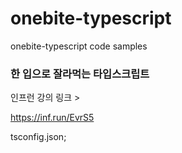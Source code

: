 # onebite-typescript

onebite-typescript code samples

### 한 입으로 잘라먹는 타입스크립트

인프런 강의 링크 >

https://inf.run/EvrS5

tsconfig.json;
